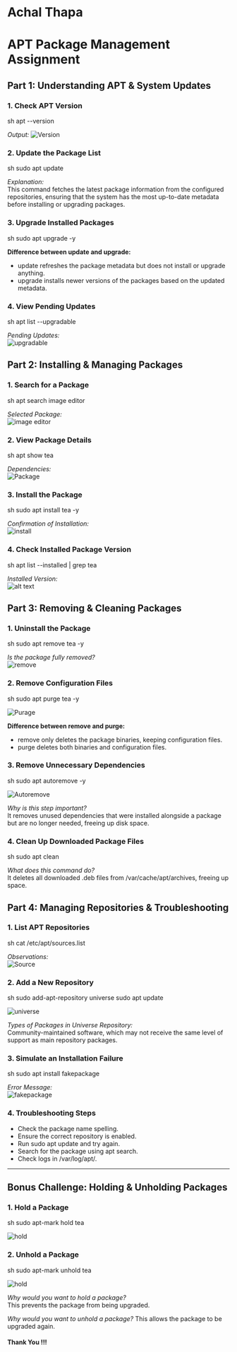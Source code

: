 # Achal Thapa

# APT Package Management Assignment

## Part 1: Understanding APT & System Updates

### 1. Check APT Version
sh
apt --version

*Output:*
![Version](img/version.png)

### 2. Update the Package List
sh
sudo apt update

*Explanation:*  
This command fetches the latest package information from the configured repositories, ensuring that the system has the most up-to-date metadata before installing or upgrading packages.

### 3. Upgrade Installed Packages
sh
sudo apt upgrade -y

**Difference between update and upgrade:**  
- update refreshes the package metadata but does not install or upgrade anything.
- upgrade installs newer versions of the packages based on the updated metadata.

### 4. View Pending Updates
sh
apt list --upgradable

*Pending Updates:*  
![upgradable](img/upgradable.png)

## Part 2: Installing & Managing Packages

### 1. Search for a Package
sh
apt search image editor

*Selected Package:*  
![image editor](img/imageEditor.png)

### 2. View Package Details
sh
apt show tea

*Dependencies:*  
![Package](img/tea.png)

### 3. Install the Package
sh
sudo apt install tea -y

*Confirmation of Installation:*  
![install](img/install.png)

### 4. Check Installed Package Version
sh
apt list --installed | grep tea

*Installed Version:*  
![alt text](image.png)



## Part 3: Removing & Cleaning Packages

### 1. Uninstall the Package
sh
sudo apt remove tea -y

*Is the package fully removed?*  
![remove](img/remove.png)

### 2. Remove Configuration Files
sh
sudo apt purge tea -y

![Purage](img/purage.png)

**Difference between remove and purge:**  
- remove only deletes the package binaries, keeping configuration files.
- purge deletes both binaries and configuration files.

### 3. Remove Unnecessary Dependencies
sh
sudo apt autoremove -y

![Autoremove](img/autoremove.png)

*Why is this step important?*  
It removes unused dependencies that were installed alongside a package but are no longer needed, freeing up disk space.

### 4. Clean Up Downloaded Package Files
sh
sudo apt clean


*What does this command do?*  
It deletes all downloaded .deb files from /var/cache/apt/archives, freeing up space.


## Part 4: Managing Repositories & Troubleshooting

### 1. List APT Repositories
sh
cat /etc/apt/sources.list

*Observations:*  
![Source](img/sources.png)

### 2. Add a New Repository
sh
sudo add-apt-repository universe
sudo apt update

![universe](img/universe.png)

*Types of Packages in Universe Repository:*  
Community-maintained software, which may not receive the same level of support as main repository packages.

### 3. Simulate an Installation Failure
sh
sudo apt install fakepackage

*Error Message:*  
![fakepackage](img/fakepackage.png)

### 4. Troubleshooting Steps
- Check the package name spelling.
- Ensure the correct repository is enabled.
- Run sudo apt update and try again.
- Search for the package using apt search.
- Check logs in /var/log/apt/.

---

## Bonus Challenge: Holding & Unholding Packages

### 1. Hold a Package
sh
sudo apt-mark hold tea

![hold](img/hold.png)

### 2. Unhold a Package
sh
sudo apt-mark unhold tea

![hold](img/unhold.png)

*Why would you want to hold a package?*  
This prevents the package from being upgraded.

*Why would you want to unhold a package?*
This allows the package to be upgraded again.


#### Thank You !!!